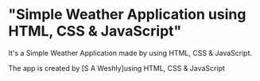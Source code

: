 # "Simple Weather Application using HTML, CSS &amp; JavaScript"


It's a  Simple Weather Application made by using HTML, CSS &amp; JavaScript.

The app is created by [S A Weshly]using HTML, CSS & JavaScript



